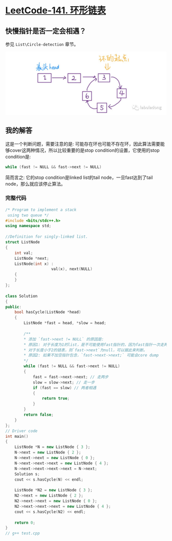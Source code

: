 # [LeetCode-141. 环形链表](https://leetcode.cn/problems/linked-list-cycle/)



## 快慢指针是否一定会相遇？

参见 `List\Circle-detection` 章节。

![](./labuladong-list-with-cycle.jpg)



## 我的解答

这是一个判断问题，需要注意的是: 可能存在环也可能不存在环，因此算法需要能够cover这两种情况，所以比较重要的是stop condition的设置，它使用的stop condition是:

```c++
while (fast != NULL && fast->next != NULL)
```

简而言之: 它的stop condition是linked list的tail node，一旦fast达到了tail node，那么就应该停止算法。

### 完整代码



```C++
/* Program to implement a stack
 using two queue */
#include <bits/stdc++.h>
using namespace std;

//Definition for singly-linked list.
struct ListNode
{
	int val;
	ListNode *next;
	ListNode(int x) :
					val(x), next(NULL)
	{
	}
};

class Solution
{
public:
	bool hasCycle(ListNode *head)
	{
		ListNode *fast = head, *slow = head;

        /**
        * 添加 `fast->next != NULL` 的原因是:
        * 原因1: 对于长度为1的list，是不可能使用fast指针的，因为fast指针一次走两步，在循环体中: `fast->next->next;`
        * 对于长度小于2的链表，则`fast->next`为null，可以据此来判断。
        * 原因2: 如果不加空指针包含，`fast->next->next;` 可能会core dump
        */
		while (fast != NULL && fast->next != NULL)
		{
			fast = fast->next->next; // 走两步
			slow = slow->next; // 走一步
			if (fast == slow) // 两者相遇
			{
				return true;
			}
		}
		return false;
	}
};
// Driver code
int main()
{
	ListNode *N = new ListNode { 3 };
	N->next = new ListNode { 2 };
	N->next->next = new ListNode { 0 };
	N->next->next->next = new ListNode { 4 };
	N->next->next->next->next = N->next;
	Solution s;
	cout << s.hasCycle(N) << endl;

	ListNode *N2 = new ListNode { 3 };
	N2->next = new ListNode { 2 };
	N2->next->next = new ListNode { 0 };
	N2->next->next->next = new ListNode { 4 };
	cout << s.hasCycle(N2) << endl;

	return 0;
}
// g++ test.cpp

```


